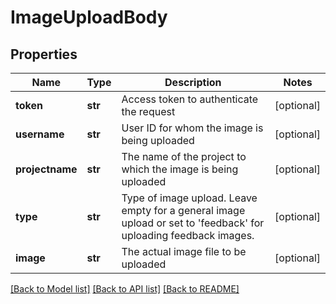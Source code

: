 # ImageUploadBody

## Properties
Name | Type | Description | Notes
------------ | ------------- | ------------- | -------------
**token** | **str** | Access token to authenticate the request | [optional] 
**username** | **str** | User ID for whom the image is being uploaded | [optional] 
**projectname** | **str** | The name of the project to which the image is being uploaded | [optional] 
**type** | **str** | Type of image upload. Leave empty for a general image upload or set to &#x27;feedback&#x27; for uploading feedback images. | [optional] 
**image** | **str** | The actual image file to be uploaded | [optional] 

[[Back to Model list]](../README.md#documentation-for-models) [[Back to API list]](../README.md#documentation-for-api-endpoints) [[Back to README]](../README.md)

